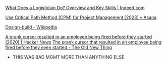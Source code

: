 
[What Does a Logistician Do? Overview and Key Skills | Indeed.com](https://www.indeed.com/career-advice/finding-a-job/what-is-a-logistician)

[Use Critical Path Method (CPM) for Project Management [2023] • Asana](https://asana.com/resources/critical-path-method)

[Design-build - Wikipedia](https://en.wikipedia.org/wiki/Design%E2%80%93build)

[A prank cursor resulted in an employee being fired before they started (2020) | Hacker News](https://news.ycombinator.com/item?id=31727457)
[The prank cursor that resulted in an employee being fired before they even started - The Old New Thing](https://devblogs.microsoft.com/oldnewthing/20201110-00/?p=104434)
- THIS WAS BAD MGMT MORE THAN ANYTHING ELSE
